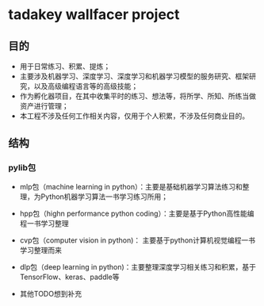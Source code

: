 # tadakey wallfacer project

## 目的
* 用于日常练习、积累、提炼；
* 主要涉及机器学习、深度学习、深度学习和机器学习模型的服务研究、框架研究，以及高级编程语言等的高级技能；
* 作为孵化器项目，在其中收集平时的练习、想法等，将所学、所知、所练当做资产进行管理；
* 本工程不涉及任何工作相关内容，仅用于个人积累，不涉及任何商业目的。

## 结构
### pylib包
* mlp包（machine learning in python）：主要是基础机器学习算法练习和整理，为Python机器学习算法一书学习练习所用；
* hpp包（highn performance python coding）：主要是基于Python高性能编程一书学习整理
* cvp包（computer vision in python)： 主要基于python计算机视觉编程一书学习整理而来
* dlp包（deep learning in python)：主要整理深度学习相关练习和积累，基于TensorFlow、keras、paddle等

* 其他TODO想到补充